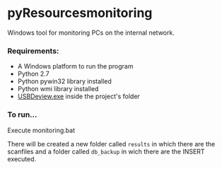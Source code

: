 # pyResourcesmonitoring

Windows tool for monitoring PCs on the internal network.

### Requirements:
- A Windows platform to run the program
- Python 2.7
- Python pywin32 library installed
- Python wmi library installed
- [USBDeview.exe](http://www.nirsoft.net/utils/usbdeview.zip) inside the project's folder

### To run...

Execute monitoring.bat

There will be created a new folder called ``results`` in which there are the scanfiles and a folder called ``db_backup`` in wich there are the INSERT executed.
